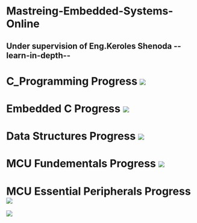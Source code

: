 # Mastreing-Embedded-Systems-Online 
## Under supervision of Eng.Keroles Shenoda --learn-in-depth--
# C_Programming Progress ![](https://geps.dev/progress/100)
# Embedded C  Progress ![](https://geps.dev/progress/100)
# Data Structures  Progress ![](https://geps.dev/progress/100)
# MCU Fundementals  Progress ![](https://geps.dev/progress/100)
# MCU Essential Peripherals  Progress ![](https://geps.dev/progress/10)

![](https://staticlearn.shine.com/l/m/images/blog/Embedded_System_Intro_Types_Applications_Architecture_and_Examples.jpg)
